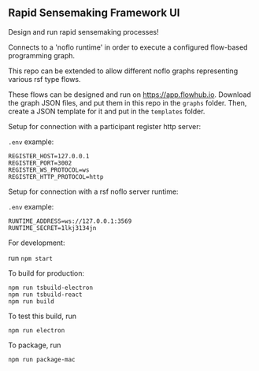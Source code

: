 ## Rapid Sensemaking Framework UI

Design and run rapid sensemaking processes!

Connects to a 'noflo runtime' in order to execute a configured flow-based programming graph.

This repo can be extended to allow different noflo graphs representing various rsf type flows. 

These flows can be designed and run on https://app.flowhub.io. Download the graph JSON files, and put them in this repo in the `graphs` folder. Then, create a JSON template for it and put in the `templates` folder.


Setup for connection with a participant register http server:

`.env` example:
```
REGISTER_HOST=127.0.0.1
REGISTER_PORT=3002
REGISTER_WS_PROTOCOL=ws
REGISTER_HTTP_PROTOCOL=http
```

Setup for connection with a rsf noflo server runtime:

`.env` example:
```
RUNTIME_ADDRESS=ws://127.0.0.1:3569
RUNTIME_SECRET=1lkj3134jn
```


For development:

run `npm start`

To build for production:
```
npm run tsbuild-electron
npm run tsbuild-react
npm run build
```

To test this build, run
```
npm run electron
```

To package, run
```
npm run package-mac
```

